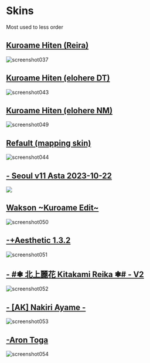 # Skins
Most used to less order

## [Kuroame Hiten (Reira)](https://www.mediafire.com/file/0e9ods8hno3grfl/Kuroame+Hiten+(Reira).osk/file)
![screenshot037](https://github.com/mkuroame/skins/assets/155537640/cde2ce59-27f7-4a16-bf1b-b74a3d8691a1)

## [Kuroame Hiten (elohere DT)](https://www.mediafire.com/file/5kaeulsj1lici7p/Kuroame+Hiten+(elohere+DT).osk/file)
![screenshot043](https://github.com/mkuroame/skins/assets/155537640/947b1428-cbc2-474b-90f6-bcdc8cc6924c)

## [Kuroame Hiten (elohere NM)](https://www.mediafire.com/file/h7glmcq7p9w3wv5/Kuroame+Hiten+(elohere+NM).osk/file)
![screenshot049](https://github.com/mkuroame/skins/assets/155537640/a9d7eeb9-943d-4de4-8528-9adee818d21e)

## [Refault (mapping skin)](https://www.mediafire.com/file/rr5dg4soj0wf2dt/Refault.osk/file)
![screenshot044](https://github.com/mkuroame/skins/assets/155537640/8c0025a0-e5ac-4d97-a220-c66a37b795c5)

## [- Seoul v11 Asta 2023-10-22](https://zach.s-ul.eu/iK2MCPm9)
![](https://user-images.githubusercontent.com/45379301/271809693-9ec80b35-e58d-4f7d-836d-e1b011563724.png)

## [Wakson ~Kuroame Edit~](https://www.mediafire.com/file/dsbypswhxez4m3c/Wakson+~Kuroame+Edit~.osk/file)
![screenshot050](https://github.com/mkuroame/skins/assets/155537640/a9576b15-2fc9-4369-8d2a-de40e0194290)

## [-+Aesthetic 1.3.2](https://www.mediafire.com/file/j6ruyzhnrg6hqeb/-%252BAesthetic_1.3.2.osk/file)
![screenshot051](https://github.com/mkuroame/skins/assets/155537640/3ff25f8b-3f36-4e1e-a49b-5b3d279c4802)

## [- #❃ 北上麗花 Kitakami Reika ❃# - V2](https://www.mediafire.com/file/k5fkd6p9lr69x2v/-+#❃+北上麗花+Kitakami+Reika+❃#+-+V2.osk/file)
![screenshot052](https://github.com/mkuroame/skins/assets/155537640/15ea4001-b59f-42f7-bac2-cf351f05bdd5)

## [- [AK] Nakiri Ayame -](https://www.mediafire.com/file/12yvyaaa5v81sfo/-+[AK]+Nakiri+Ayame+-.osk/file)
![screenshot053](https://github.com/mkuroame/skins/assets/155537640/540b78fa-91b0-4915-8524-8479af5b01d0)

## [-Aron Toga](https://www.mediafire.com/file/hi579caj0tc8hqb/-Aron+Toga.osk/file)
![screenshot054](https://github.com/mkuroame/skins/assets/155537640/a4a8523d-f650-470d-9f1a-19719d7e2643)
